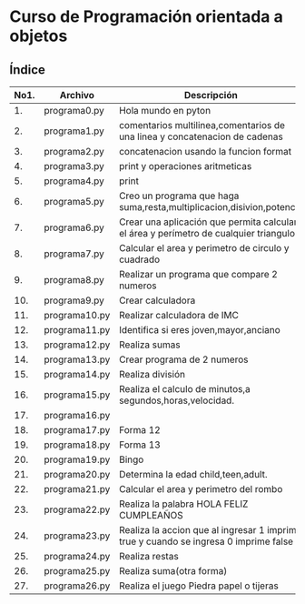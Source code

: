 # Curso de Programación orientada a objetos
## Índice
|No1.|Archivo|Descripción|
|--|--|--|
|1.|programa0.py|Hola mundo en pyton|
|2.|programa1.py|comentarios multilinea,comentarios de una linea y concatenacion de cadenas|
|3.|programa2.py|concatenacion usando la funcion format|
|4.|programa3.py|print y operaciones aritmeticas|
|5.|programa4.py|print|
|6.|programa5.py|Creo un programa que haga suma,resta,multiplicacion,disivion,potencia|
|7.|programa6.py|Crear una aplicación que permita calcular el área y perímetro de cualquier triangulo|
|8.|programa7.py|Calcular el area y perimetro de circulo y cuadrado|
|9.|programa8.py|Realizar un programa que compare 2 numeros|
|10.|programa9.py|Crear calculadora|
|11.|programa10.py|Realizar calculadora de IMC|
|12.|programa11.py|Identifica si eres joven,mayor,anciano|
|13.|programa12.py|Realiza sumas|
|14.|programa13.py|Crear programa de 2 numeros|
|15.|programa14.py|Realiza división|
|16.|programa15.py|Realiza el calculo de minutos,a segundos,horas,velocidad.|
|17.|programa16.py||
|18.|programa17.py|Forma 12|
|19.|programa18.py|Forma 13|
|20.|programa19.py|Bingo|
|21.|programa20.py|Determina la edad child,teen,adult.|
|22.|programa21.py|Calcular el area y perimetro del rombo|
|23.|programa22.py|Realiza la palabra HOLA FELIZ CUMPLEAÑOS|
|24.|programa23.py|Realiza la accion que al ingresar 1 imprime true y cuando se ingresa 0 imprime false|
|25.|programa24.py|Realiza restas|
|26.|programa25.py|Realiza suma(otra forma)|
|27.|programa26.py|Realiza el juego Piedra papel o tijeras|

